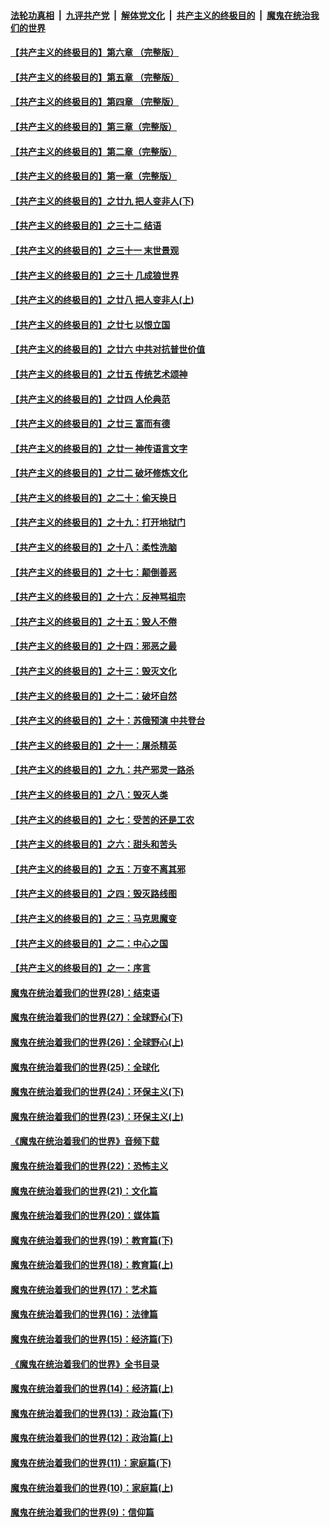 ####  [法轮功真相](../../../../basic/blob/master/README.md?t=06270331) &nbsp;|&nbsp; [九评共产党](../../../../9ping.md/blob/master/README.md?t=06270331) &nbsp;|&nbsp; [解体党文化](../../../../jtdwh.md/blob/master/README.md?t=06270331)  &nbsp;|&nbsp; [共产主义的终极目的](../../../../gczydzjmd.md/blob/master/README.md?t=06270331) &nbsp;|&nbsp; [魔鬼在统治我们的世界](../../../../mgztzwmdsj.md/blob/master/README.md?t=06270331) 

#### [【共产主义的终极目的】第六章 （完整版）](../pages/nsc422/n11428913.md?t=06270331) 

#### [【共产主义的终极目的】第五章 （完整版）](../pages/nsc422/n11428912.md?t=06270331) 

#### [【共产主义的终极目的】第四章 （完整版）](../pages/nsc422/n11428907.md?t=06270331) 

#### [【共产主义的终极目的】第三章（完整版）](../pages/nsc422/n11428848.md?t=06270331) 

#### [【共产主义的终极目的】第二章（完整版）](../pages/nsc422/n11428831.md?t=06270331) 

#### [【共产主义的终极目的】第一章（完整版）](../pages/nsc422/n11417651.md?t=06270331) 

#### [【共产主义的终极目的】之廿九 把人变非人(下)](../pages/nsc422/n11344140.md?t=06270331) 

#### [【共产主义的终极目的】之三十二 结语](../pages/nsc422/n11360535.md?t=06270331) 

#### [【共产主义的终极目的】之三十一 末世景观](../pages/nsc422/n11351129.md?t=06270331) 

#### [【共产主义的终极目的】之三十 几成狼世界](../pages/nsc422/n11348280.md?t=06270331) 

#### [【共产主义的终极目的】之廿八 把人变非人(上)](../pages/nsc422/n11340492.md?t=06270331) 

#### [【共产主义的终极目的】之廿七 以恨立国](../pages/nsc422/n11336944.md?t=06270331) 

#### [【共产主义的终极目的】之廿六 中共对抗普世价值](../pages/nsc422/n11324785.md?t=06270331) 

#### [【共产主义的终极目的】之廿五 传统艺术颂神](../pages/nsc422/n11296396.md?t=06270331) 

#### [【共产主义的终极目的】之廿四 人伦典范](../pages/nsc422/n11296397.md?t=06270331) 

#### [【共产主义的终极目的】之廿三 富而有德](../pages/nsc422/n11283598.md?t=06270331) 

#### [【共产主义的终极目的】之廿一 神传语言文字](../pages/nsc422/n11263265.md?t=06270331) 

#### [【共产主义的终极目的】之廿二 破坏修炼文化](../pages/nsc422/n11245728.md?t=06270331) 

#### [【共产主义的终极目的】之二十：偷天换日](../pages/nsc422/n11238846.md?t=06270331) 

#### [【共产主义的终极目的】之十九：打开地狱门](../pages/nsc422/n11206376.md?t=06270331) 

#### [【共产主义的终极目的】之十八：柔性洗脑](../pages/nsc422/n11199994.md?t=06270331) 

#### [【共产主义的终极目的】之十七：颠倒善恶](../pages/nsc422/n11179782.md?t=06270331) 

#### [【共产主义的终极目的】之十六：反神骂祖宗](../pages/nsc422/n11166798.md?t=06270331) 

#### [【共产主义的终极目的】之十五：毁人不倦](../pages/nsc422/n11166792.md?t=06270331) 

#### [【共产主义的终极目的】之十四：邪恶之最](../pages/nsc422/n11150249.md?t=06270331) 

#### [【共产主义的终极目的】之十三：毁灭文化](../pages/nsc422/n11135227.md?t=06270331) 

#### [【共产主义的终极目的】之十二：破坏自然](../pages/nsc422/n11135214.md?t=06270331) 

#### [【共产主义的终极目的】之十：苏俄预演 中共登台](../pages/nsc422/n11118424.md?t=06270331) 

#### [【共产主义的终极目的】之十一：屠杀精英](../pages/nsc422/n11118442.md?t=06270331) 

#### [【共产主义的终极目的】之九：共产邪灵一路杀](../pages/nsc422/n11114139.md?t=06270331) 

#### [【共产主义的终极目的】之八：毁灭人类](../pages/nsc422/n11108503.md?t=06270331) 

#### [【共产主义的终极目的】之七：受苦的还是工农](../pages/nsc422/n11101809.md?t=06270331) 

#### [【共产主义的终极目的】之六：甜头和苦头](../pages/nsc422/n11096971.md?t=06270331) 

#### [【共产主义的终极目的】之五：万变不离其邪](../pages/nsc422/n11091285.md?t=06270331) 

#### [【共产主义的终极目的】之四：毁灭路线图](../pages/nsc422/n11086284.md?t=06270331) 

#### [【共产主义的终极目的】之三：马克思魔变](../pages/nsc422/n11061941.md?t=06270331) 

#### [【共产主义的终极目的】之二：中心之国](../pages/nsc422/n11047728.md?t=06270331) 

#### [【共产主义的终极目的】之一：序言](../pages/nsc422/n11086077.md?t=06270331) 

#### [魔鬼在统治着我们的世界(28)：结束语](../pages/nsc422/n10936246.md?t=06270331) 

#### [魔鬼在统治着我们的世界(27)：全球野心(下)](../pages/nsc422/n10928319.md?t=06270331) 

#### [魔鬼在统治着我们的世界(26)：全球野心(上)](../pages/nsc422/n10900318.md?t=06270331) 

#### [魔鬼在统治着我们的世界(25)：全球化](../pages/nsc422/n10788205.md?t=06270331) 

#### [魔鬼在统治着我们的世界(24)：环保主义(下)](../pages/nsc422/n10695307.md?t=06270331) 

#### [魔鬼在统治着我们的世界(23)：环保主义(上)](../pages/nsc422/n10688613.md?t=06270331) 

#### [《魔鬼在统治着我们的世界》音频下载](../pages/nsc422/n10635553.md?t=06270331) 

#### [魔鬼在统治着我们的世界(22)：恐怖主义](../pages/nsc422/n10614727.md?t=06270331) 

#### [魔鬼在统治着我们的世界(21)：文化篇](../pages/nsc422/n10597706.md?t=06270331) 

#### [魔鬼在统治着我们的世界(20)：媒体篇](../pages/nsc422/n10586579.md?t=06270331) 

#### [魔鬼在统治着我们的世界(19)：教育篇(下)](../pages/nsc422/n10564808.md?t=06270331) 

#### [魔鬼在统治着我们的世界(18)：教育篇(上)](../pages/nsc422/n10526970.md?t=06270331) 

#### [魔鬼在统治着我们的世界(17)：艺术篇](../pages/nsc422/n10499093.md?t=06270331) 

#### [魔鬼在统治着我们的世界(16)：法律篇](../pages/nsc422/n10485969.md?t=06270331) 

#### [魔鬼在统治着我们的世界(15)：经济篇(下)](../pages/nsc422/n10469975.md?t=06270331) 

#### [《魔鬼在统治着我们的世界》全书目录](../pages/nsc422/n10464261.md?t=06270331) 

#### [魔鬼在统治着我们的世界(14)：经济篇(上)](../pages/nsc422/n10457370.md?t=06270331) 

#### [魔鬼在统治着我们的世界(13)：政治篇(下)](../pages/nsc422/n10448270.md?t=06270331) 

#### [魔鬼在统治着我们的世界(12)：政治篇(上)](../pages/nsc422/n10444576.md?t=06270331) 

#### [魔鬼在统治着我们的世界(11)：家庭篇(下)](../pages/nsc422/n10440961.md?t=06270331) 

#### [魔鬼在统治着我们的世界(10)：家庭篇(上)](../pages/nsc422/n10435448.md?t=06270331) 

#### [魔鬼在统治着我们的世界(9)：信仰篇](../pages/nsc422/n10432159.md?t=06270331) 

